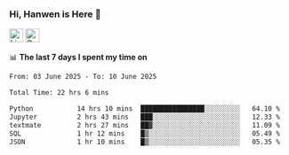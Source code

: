 ### Hi, Hanwen is Here 👋
<p>
	<a href="https://www.linkedin.com/in/liu-hanwen/"><img src="https://img.shields.io/badge/@hanwen-0A66C2?style=flat&logo=LinkedIn&logoColor=white" alt="Linkedin"  height="25px"/></a> 
	<a href="https://scholar.google.com/citations?user=HDF0su0AAAAJ"><img src="https://img.shields.io/badge/scholar-4385FE.svg?&style=plastic&logo=google-scholar&logoColor=white" alt="Google Scholar" height="25px"> </a>
</p>

📊 **The last 7 days I spent my time on** 
<!--START_SECTION:waka-->

```txt
From: 03 June 2025 - To: 10 June 2025

Total Time: 22 hrs 6 mins

Python           14 hrs 10 mins  ████████████████░░░░░░░░░   64.10 %
Jupyter          2 hrs 43 mins   ███░░░░░░░░░░░░░░░░░░░░░░   12.33 %
textmate         2 hrs 27 mins   ██▓░░░░░░░░░░░░░░░░░░░░░░   11.09 %
SQL              1 hr 12 mins    █▒░░░░░░░░░░░░░░░░░░░░░░░   05.49 %
JSON             1 hr 10 mins    █▒░░░░░░░░░░░░░░░░░░░░░░░   05.35 %
```

<!--END_SECTION:waka-->


<!--
**david990917/david990917** is a ✨ _special_ ✨ repository because its `README.md` (this file) appears on your GitHub profile.

Here are some ideas to get you started:

- 🔭 I’m currently working on ...
- 🌱 I’m currently learning ...
- 👯 I’m looking to collaborate on ...
- 🤔 I’m looking for help with ...
- 💬 Ask me about ...
- 📫 How to reach me: ...
- 😄 Pronouns: ...
- ⚡ Fun fact: ...
-->
